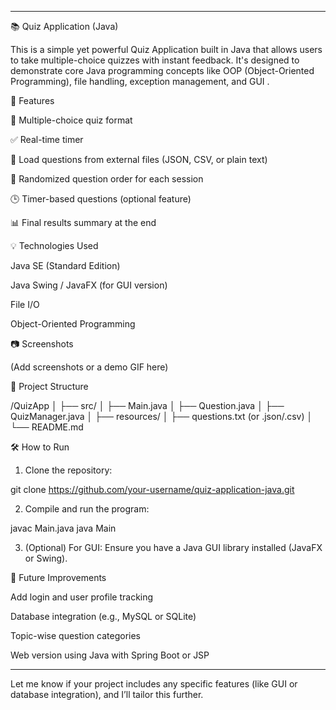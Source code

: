 
---

📚 Quiz Application (Java)

This is a simple yet powerful Quiz Application built in Java that allows users to take multiple-choice quizzes with instant feedback. It's designed to demonstrate core Java programming concepts like OOP (Object-Oriented Programming), file handling, exception management, and GUI .

🚀 Features

📝 Multiple-choice quiz format

✅ Real-time timer

💾 Load questions from external files (JSON, CSV, or plain text)

🔄 Randomized question order for each session

🕒 Timer-based questions (optional feature)

📊 Final results summary at the end


💡 Technologies Used

Java SE (Standard Edition)

Java Swing / JavaFX (for GUI version)

File I/O

Object-Oriented Programming


📷 Screenshots

(Add screenshots or a demo GIF here)

📁 Project Structure

/QuizApp
│
├── src/
│   ├── Main.java
│   ├── Question.java
│   ├── QuizManager.java
│
├── resources/
│   ├── questions.txt (or .json/.csv)
│
└── README.md

🛠 How to Run

1. Clone the repository:

git clone https://github.com/your-username/quiz-application-java.git


2. Compile and run the program:

javac Main.java
java Main


3. (Optional) For GUI:
Ensure you have a Java GUI library installed (JavaFX or Swing).



📌 Future Improvements

Add login and user profile tracking

Database integration (e.g., MySQL or SQLite)

Topic-wise question categories

Web version using Java with Spring Boot or JSP



---

Let me know if your project includes any specific features (like GUI or database integration), and I’ll tailor this further.
